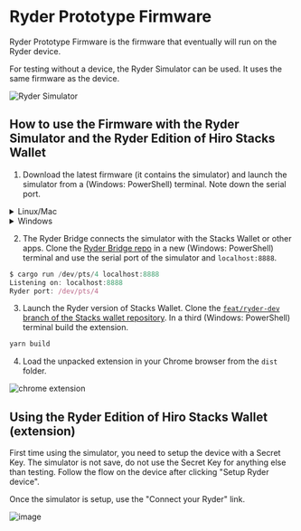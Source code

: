 # Ryder Prototype Firmware

Ryder Prototype Firmware is the firmware that eventually will run on the Ryder device. 

For testing without a device, the Ryder Simulator can be used. It uses the same firmware as the device.

![Ryder Simulator](https://user-images.githubusercontent.com/1449049/188822058-7ff5bd66-7c76-40d5-b805-c7bdf6b1379c.png)

## How to use the Firmware with the Ryder Simulator and the Ryder Edition of Hiro Stacks Wallet
1. Download the latest firmware (it contains the simulator) and launch the simulator from a (Windows: PowerShell) terminal. Note down the serial port.

<details>
	<summary>Linux/Mac</summary>

```jsx
$ ./ryder-sim-v2-linux-x86_64

RyderProto_V2 Simulator starting.
Opened virtual serialport on: /dev/pts/4
idle
```

The serial port in the example above is `/dev/pts/4`. It can differ per system.

You should see a window of the simulator.
</details>

<details>
	<summary>Windows</summary>
	
For Windows users: use a virtual com driver (e.g. com0com) to create a com-port pair (for example: COM12 <-> COM13) and launch the Ryder Simulator from a PowerShell window:

```jsx
ryder-sim-v2-windows-x86_64.exe COM12

RyderProto_V2 Simulator starting.
Connected to \\.\COM12
idle
```

You should see a window of the simulator.
</details>


2. The Ryder Bridge connects the simulator with the Stacks Wallet or other apps. 
Clone the [Ryder Bridge repo](https://github.com/Light-Labs/ryder-bridge-rust) in a new (Windows: PowerShell) terminal and use the serial port of the simulator and `localhost:8888`. 

```jsx
$ cargo run /dev/pts/4 localhost:8888
Listening on: localhost:8888
Ryder port: /dev/pts/4
```


3. Launch the Ryder version of Stacks Wallet. 
Clone the [`feat/ryder-dev` branch of the Stacks wallet repository](https://github.com/Light-Labs/stacks-wallet-web). 
In a third (Windows: PowerShell) terminal build the extension.
   
```jsx
yarn build
```


4. Load the unpacked extension in your Chrome browser from the `dist` folder.
    
![chrome extension](https://user-images.githubusercontent.com/1449049/188821791-01ff2f70-0a41-4b14-82b5-960677307b64.png)

## Using the Ryder Edition of Hiro Stacks Wallet (extension)
First time using the simulator, you need to setup the device with a Secret Key. The simulator is not save, do not use the Secret Key for anything else than testing. Follow the flow on the device after clicking "Setup Ryder device".

Once the simulator is setup, use the "Connect your Ryder" link.
	
![image](https://user-images.githubusercontent.com/1449049/190499763-4c25a91c-752f-456b-969b-3a276d11a41d.png)
